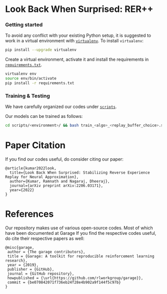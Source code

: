 # Look Back When Surprised: RER++

### Getting started

To avoid any conflict with your existing Python setup, it is suggested to work in a virtual environment with [`virtualenv`](https://docs.python-guide.org/dev/virtualenvs/). To install `virtualenv`:
```bash
pip install --upgrade virtualenv
```
Create a virtual environment, activate it and install the requirements in [`requirements.txt`](requirements.txt).
```bash
virtualenv env
source env/bin/activate
pip install -r requirements.txt
```

### Training & Testing

We have carefully organized our codes under [`scripts`](scripts).

Our models can be trained as follows:
```bash
cd scripts/<environment>/ && bash train_<algo>_<replay_buffer_choice>.sh
```

# Paper Citation

If you find our codes useful, do consider citing our paper:
```
@article{kumar2022look,
  title={Look Back When Surprised: Stabilizing Reverse Experience Replay for Neural Approximation},
  author={Kumar, Ramnath and Nagaraj, Dheeraj},
  journal={arXiv preprint arXiv:2206.03171},
  year={2022}
}
```

# References

Our repository makes use of various open-source codes. Most of which have been documented at Garage If you find the respective codes useful, do cite their respective papers as well:

```
@misc{garage,
 author = {The garage contributors},
 title = {Garage: A toolkit for reproducible reinforcement learning research},
 year = {2019},
 publisher = {GitHub},
 journal = {GitHub repository},
 howpublished = {\url{https://github.com/rlworkgroup/garage}},
 commit = {be070842071f736eb24f28e4b902a9f144f5c97b}
}
```